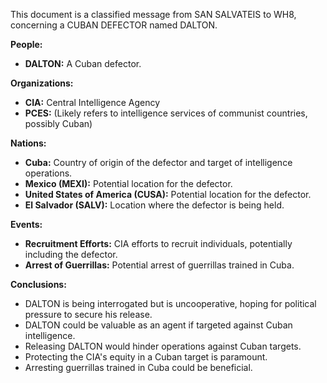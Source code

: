 This document is a classified message from SAN SALVATEIS to WH8, concerning a CUBAN DEFECTOR named DALTON.

**People:**

*   **DALTON:** A Cuban defector.

**Organizations:**

*   **CIA:** Central Intelligence Agency
*   **PCES:** (Likely refers to intelligence services of communist countries, possibly Cuban)

**Nations:**

*   **Cuba:** Country of origin of the defector and target of intelligence operations.
*   **Mexico (MEXI):** Potential location for the defector.
*   **United States of America (CUSA):** Potential location for the defector.
*   **El Salvador (SALV):** Location where the defector is being held.

**Events:**

*   **Recruitment Efforts:** CIA efforts to recruit individuals, potentially including the defector.
*   **Arrest of Guerrillas:** Potential arrest of guerrillas trained in Cuba.

**Conclusions:**

*   DALTON is being interrogated but is uncooperative, hoping for political pressure to secure his release.
*   DALTON could be valuable as an agent if targeted against Cuban intelligence.
*   Releasing DALTON would hinder operations against Cuban targets.
*   Protecting the CIA's equity in a Cuban target is paramount.
*   Arresting guerrillas trained in Cuba could be beneficial.
